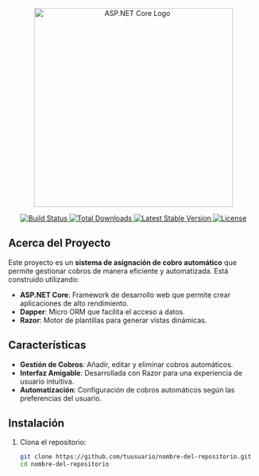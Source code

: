 <p align="center">
  <a href="https://dotnet.microsoft.com/apps/aspnet" target="_blank">
    <img src="https://dotnet.microsoft.com/static/images/brand/dotnet-core.svg" width="400" alt="ASP.NET Core Logo">
  </a>
</p>

<p align="center">
  <a href="https://github.com/tuusuario/nombre-del-repositorio/actions">
    <img src="https://github.com/tuusuario/nombre-del-repositorio/workflows/tests/badge.svg" alt="Build Status">
  </a>
  <a href="https://packagist.org/packages/tuusuario/nombre-del-repositorio">
    <img src="https://img.shields.io/packagist/dt/tuusuario/nombre-del-repositorio" alt="Total Downloads">
  </a>
  <a href="https://packagist.org/packages/tuusuario/nombre-del-repositorio">
    <img src="https://img.shields.io/packagist/v/tuusuario/nombre-del-repositorio" alt="Latest Stable Version">
  </a>
  <a href="https://opensource.org/licenses/MIT">
    <img src="https://img.shields.io/badge/license-MIT-blue.svg" alt="License">
  </a>
</p>

## Acerca del Proyecto

Este proyecto es un **sistema de asignación de cobro automático** que permite gestionar cobros de manera eficiente y automatizada. Está construido utilizando:

- **ASP.NET Core**: Framework de desarrollo web que permite crear aplicaciones de alto rendimiento.
- **Dapper**: Micro ORM que facilita el acceso a datos.
- **Razor**: Motor de plantillas para generar vistas dinámicas.

## Características

- **Gestión de Cobros**: Añadir, editar y eliminar cobros automáticos.
- **Interfaz Amigable**: Desarrollada con Razor para una experiencia de usuario intuitiva.
- **Automatización**: Configuración de cobros automáticos según las preferencias del usuario.

## Instalación

1. Clona el repositorio:
   ```bash
   git clone https://github.com/tuusuario/nombre-del-repositorio.git
   cd nombre-del-repositorio
